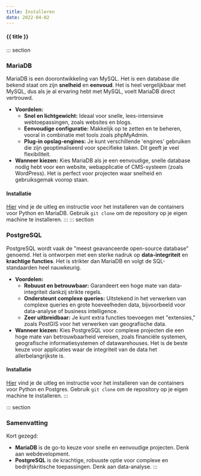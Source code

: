 ```yaml
---
title: Installeren
date: 2022-04-02
---
```



#### {{ title }}

::: section
### MariaDB
MariaDB is een doorontwikkeling van MySQL. Het is een database die bekend staat om zijn **snelheid** en **eenvoud**. Het is heel vergelijkbaar met MySQL, dus als je al ervaring hebt met MySQL, voelt MariaDB direct vertrouwd.

* **Voordelen:**
    * **Snel en lichtgewicht:** Ideaal voor snelle, lees-intensieve webtoepassingen, zoals websites en blogs.
    * **Eenvoudige configuratie:** Makkelijk op te zetten en te beheren, vooral in combinatie met tools zoals phpMyAdmin.
    * **Plug-in opslag-engines:** Je kunt verschillende 'engines' gebruiken die zijn geoptimaliseerd voor specifieke taken. Dit geeft je veel flexibiliteit.
* **Wanneer kiezen:** Kies MariaDB als je een eenvoudige, snelle database nodig hebt voor een website, webapplicatie of CMS-systeem (zoals WordPress). Het is perfect voor projecten waar snelheid en gebruiksgemak voorop staan.

#### Installatie
[Hier](https://github.com/siewers32/docker_python) vind je de uitleg en instructie voor het installeren van de containers voor Python en MariaDB. Gebruik `git clone` om de repository op je eigen machine te installeren.
:::
::: section
### PostgreSQL
PostgreSQL wordt vaak de "meest geavanceerde open-source database" genoemd. Het is ontworpen met een sterke nadruk op **data-integriteit** en **krachtige functies**. Het is strikter dan MariaDB en volgt de SQL-standaarden heel nauwkeurig.

* **Voordelen:**
    * **Robuust en betrouwbaar:** Garandeert een hoge mate van data-integriteit dankzij strikte regels. 
    * **Ondersteunt complexe queries:** Uitstekend in het verwerken van complexe queries en grote hoeveelheden data, bijvoorbeeld voor data-analyse of business intelligence.
    * **Zeer uitbreidbaar:** Je kunt extra functies toevoegen met "extensies," zoals PostGIS voor het verwerken van geografische data.
* **Wanneer kiezen:** Kies PostgreSQL voor complexe projecten die een hoge mate van betrouwbaarheid vereisen, zoals financiële systemen, geografische informatiesystemen of datawarehouses. Het is de beste keuze voor applicaties waar de integriteit van de data het allerbelangrijkste is.

#### Installatie
[Hier](https://github.com/siewers32/docker_python_postgres) vind je de uitleg en instructie voor het installeren van de containers voor Python en Postgres. Gebruik `git clone` om de repository op je eigen machine te installeren.
:::

::: section
### Samenvatting
Kort gezegd:
* **MariaDB** is de go-to keuze voor snelle en eenvoudige projecten. Denk aan webdevelopment.
* **PostgreSQL** is de krachtige, robuuste optie voor complexe en bedrijfskritische toepassingen. Denk aan data-analyse.
:::